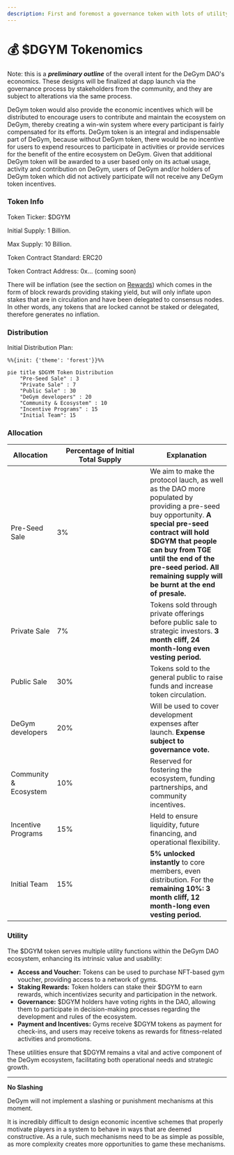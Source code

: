 ```yaml
---
description: First and foremost a governance token with lots of utility
---
```


# 💰 $DGYM Tokenomics

Note: this is a _**preliminary outline**_ of the overall intent for the DeGym DAO's economics. These designs will be finalized at dapp launch via the governance process by stakeholders from the community, and they are subject to alterations via the same process.

DeGym token would also provide the economic incentives which will be distributed to encourage users to contribute and maintain the ecosystem on DeGym, thereby creating a win-win system where every participant is fairly compensated for its efforts. DeGym token is an integral and indispensable part of DeGym, because without DeGym token, there would be no incentive for users to expend resources to participate in activities or provide services for the benefit of the entire ecosystem on DeGym. Given that additional DeGym token will be awarded to a user based only on its actu~~a~~l usage, activity and contribution on DeGym, users of DeGym and/or holders of DeGym token which did not actively participate will not receive any DeGym token incentives.

### Token Info

Token Ticker: $DGYM

Initial Supply: 1 Billion.

Max Supply: 10 Billion.

Token Contract Standard: ERC20

Token Contract Address: 0x... (coming soon)

There will be inflation (see the section on [Rewards](https://docs.taraxa.io/tech-whitepaper/economic-model#5-5-rewards)) which comes in the form of block rewards providing staking yield, but will only inflate upon stakes that are in circulation and have been delegated to consensus nodes. In other words, any tokens that are locked cannot be staked or delegated, therefore generates no inflation.

### Distribution

Initial Distribution Plan:

```mermaid
%%{init: {'theme': 'forest'}}%%

pie title $DGYM Token Distribution
    "Pre-Seed Sale" : 3
    "Private Sale" : 7
    "Public Sale" : 30
    "DeGym developers" : 20
    "Community & Ecosystem" : 10
    "Incentive Programs" : 15
    "Initial Team": 15
```

### Allocation

<table>
    <thead>
        <tr>
            <th>Allocation</th>
            <th width="198">Percentage of Initial Total Supply</th>
            <th>Explanation</th>
        </tr>
    </thead>
    <tbody>
        <tr>
            <td>Pre-Seed Sale</td>
            <td>3%</td>
            <td>We aim to make the protocol lauch, as well as the DAO more populated by providing a pre-seed buy opportunity. <b>A special pre-seed contract will hold $DGYM that people can  buy from TGE until the end of the pre-seed period. All remaining supply will be burnt at the end of presale.</b></td>
        </tr>
        <tr>
            <td>Private Sale</td>
            <td>7%</td>
            <td>Tokens sold through private offerings before public sale to strategic investors. <b>3 month cliff, 24 month-long even vesting period.</b></td>
        </tr>
        <tr>
            <td>Public Sale</td>
            <td>30%</td>
            <td>Tokens sold to the general public to raise funds and increase token circulation.</td></tr>
        <tr>
            <td>DeGym developers</td>
            <td>20%</td>
            <td>Will be used to cover development expenses after launch. <b>Expense subject to governance vote.</b></td>
        </tr>
        <tr>
            <td>Community &#x26; Ecosystem</td>
            <td>10%</td>
            <td>Reserved for fostering the ecosystem, funding partnerships, and community incentives.</td>
        </tr>
        <tr>
            <td>Incentive Programs</td>
            <td>15%</td>
            <td>Held to ensure liquidity, future financing, and operational flexibility.</td>
        </tr>
        <tr>
            <td>Initial Team</td>
            <td>15%</td>
            <td><b>5% unlocked instantly</b> to core members, even distribution. For the <b>remaining 10%:  3 month cliff, 12 month-long even vesting period.</b></td>
        </tr>
    <tbody>
</table>

### Utility

The $DGYM token serves multiple utility functions within the DeGym DAO ecosystem, enhancing its intrinsic value and usability:

* **Access and Voucher:** Tokens can be used to purchase NFT-based gym voucher, providing access to a network of gyms.
* **Staking Rewards:** Token holders can stake their $DGYM to earn rewards, which incentivizes security and participation in the network.
* **Governance:** $DGYM holders have voting rights in the DAO, allowing them to participate in decision-making processes regarding the development and rules of the ecosystem.
* **Payment and Incentives:** Gyms receive $DGYM tokens as payment for check-ins, and users may receive tokens as rewards for fitness-related activities and promotions.

These utilities ensure that $DGYM remains a vital and active component of the DeGym ecosystem, facilitating both operational needs and strategic growth.

***

**No Slashing**

DeGym will not implement a slashing or punishment mechanisms at this moment.

It is incredibly difficult to design economic incentive schemes that properly motivate players in a system to behave in ways that are deemed constructive. As a rule, such mechanisms need to be as simple as possible, as more complexity creates more opportunities to game these mechanisms.
